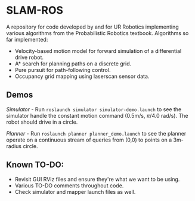 # SLAM-ROS
A repository for code developed by and for UR Robotics implementing various algorithms from the Probabilistic Robotics textbook. Algorithms so far implemented:

* Velocity-based motion model for forward simulation of a differential drive robot.
* A* search for planning paths on a discrete grid.
* Pure pursuit for path-following control.
* Occupancy grid mapping using laserscan sensor data.


## Demos

*Simulator* - Run `roslaunch simulator simulator-demo.launch` to see the simulator handle the constant motion command ($0.5$m/s, $\pi/4.0$ rad/s). The robot should drive in a circle.

*Planner* - Run `roslaunch planner planner_demo.launch` to see the planner operate on a continuous stream of queries from (0,0) to points on a 3m-radius circle.

## Known TO-DO:

* Revisit GUI RViz files and ensure they're what we want to be using.
* Various TO-DO comments throughout code.
* Check simulator and mapper launch files as well.


